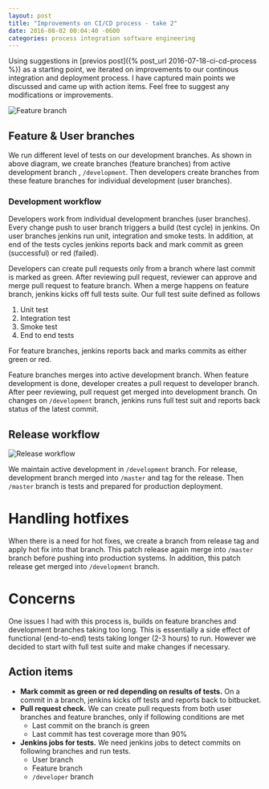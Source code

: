 ```yaml
---
layout: post
title: "Improvements on CI/CD process - take 2"
date: 2016-08-02 00:04:40 -0600
categories: process integration software engineering
---
```


Using suggestions in [previos post]({% post_url 2016-07-18-ci-cd-process %}) as a starting point, we iterated on improvements to our continous integration and deployment process. I have captured main points we discussed and came up with action items. Feel free to suggest any modifications or improvements.

![Feature branch]({{site.base_url}}/assets/release_branch_2.png)

## Feature & User branches

We run different level of tests on our development branches. As shown in above diagram, we create branches (feature branches) from active development branch , `/development`. Then developers create branches from these feature branches for individual development (user branches).

### Development workflow

Developers work from individual development branches (user branches). Every change push to user branch triggers a build (test cycle) in jenkins. On user branches jenkins run unit, integration and smoke tests. In addition, at end of the tests cycles jenkins reports back and mark commit as green (successful) or red (failed).

Developers can create pull requests only from a branch where last commit is marked as green. After reviewing pull request, reviewer can approve and merge pull request to feature branch. When a merge happens on feature branch, jenkins kicks off full tests suite. Our full test suite defined as follows

1. Unit test
2. Integration test
3. Smoke test
4. End to end tests

For feature branches, jenkins reports back and marks commits as either green or red.

Feature branches merges into active development branch. When feature development is done, developer creates a pull request to developer branch. After peer reviewing, pull request get merged into development branch. On changes on `/development` branch, jenkins runs full test suit and reports back status of the latest commit.

## Release workflow

![Release workflow]({{site.base_url}}/assets/release_branch_3.png)

We maintain active development in `/development` branch. For release, development branch merged into `/master` and tag for the release. Then `/master` branch is tests and prepared for production deployment.

# Handling hotfixes

When there is a need for hot fixes, we create a branch from release tag and apply hot fix into that branch.  This patch release again merge into `/master` branch before pushing into production systems. In addition, this patch release get merged into `/development` branch.

# Concerns

One issues I had with this process is, builds on feature branches and development branches taking too long. This is essentially a side effect of functional (end-to-end) tests taking longer (2-3 hours) to run. However we decided to start with full test suite and make changes if necessary.

## Action items

* **Mark commit as green or red depending on results of tests.** On a commit in a branch, jenkins kicks off tests and reports back to bitbucket.
* **Pull request check.** We can create pull requests from both user branches and feature branches, only if following conditions are met
	* Last commit on the branch is green
	* Last commit has test coverage more than 90%
* **Jenkins jobs for tests.** We need jenkins jobs to detect commits on following branches and run tests.
	* User branch
	* Feature branch
	* `/developer` branch



 



